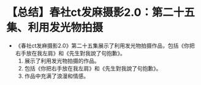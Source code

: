 # 【总结】春社ct发麻摄影2.0：第二十五集、利用发光物拍摄

-   《春社ct发麻摄影2.0》第二十五集展示了利用发光物拍摄作品，包括《你把右手放在我左肩》和《先生對我說了句抱歉》。
    1.  展示了利用发光物拍摄的作品。
    2.  包括《你把右手放在我左肩》和《先生對我說了句抱歉》。
    3.  作品中充满了浪漫和情感。